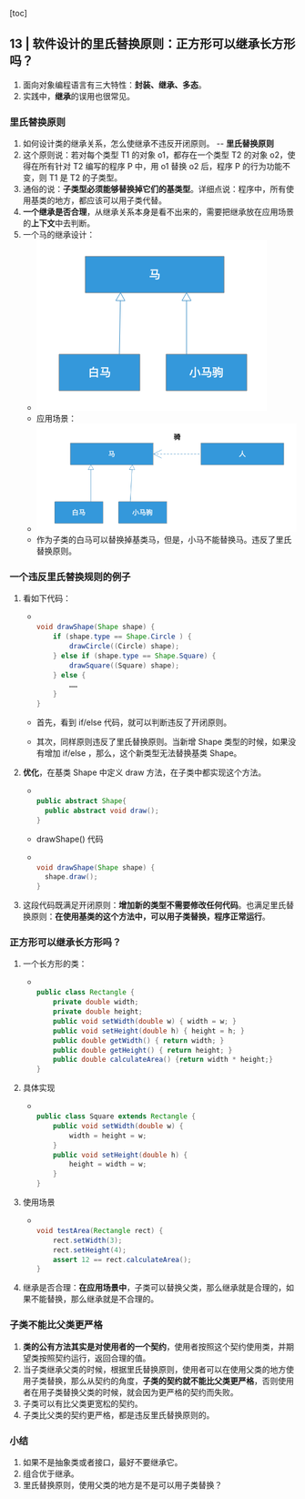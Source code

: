 [toc]

## 13 | 软件设计的里氏替换原则：正方形可以继承长方形吗？

1.  面向对象编程语言有三大特性：**封装、继承、多态**。
2.  实践中，**继承**的误用也很常见。

### 里氏替换原则

1.  如何设计类的继承关系，怎么使继承不违反开闭原则。 -- **里氏替换原则**
2.  这个原则说：若对每个类型 T1 的对象 o1，都存在一个类型 T2 的对象 o2，使得在所有针对 T2 编写的程序 P 中，用 o1 替换 o2 后，程序 P 的行为功能不变，则 T1 是 T2 的子类型。
3.  通俗的说：**子类型必须能够替换掉它们的基类型**。详细点说：程序中，所有使用基类的地方，都应该可以用子类代替。
4.  **一个继承是否合理**，从继承关系本身是看不出来的，需要把继承放在应用场景的**上下文**中去判断。
5.  一个马的继承设计：
    -   ![img](imgs/984d7307bb1af311ba1bbcd92dee15e7.png)
    -   应用场景：
    -   ![img](imgs/4ec36b118e23d98732a68d26bb5a2de6.png)
    -   作为子类的白马可以替换掉基类马，但是，小马不能替换马。违反了里氏替换原则。

### 一个违反里氏替换规则的例子

1.  看如下代码：

    -   ```java
        
        void drawShape(Shape shape) {
            if (shape.type == Shape.Circle ) {
                drawCircle((Circle) shape);
            } else if (shape.type == Shape.Square) {
                drawSquare((Square) shape);
            } else {
                ……
            }
        }
        ```

    -   首先，看到 if/else 代码，就可以判断违反了开闭原则。

    -   其次，同样原则违反了里氏替换原则。当新增 Shape 类型的时候，如果没有增加 if/else ，那么，这个新类型无法替换基类 Shape。

2.  **优化**，在基类 Shape 中定义 draw 方法，在子类中都实现这个方法。

    -   ```java
        
        public abstract Shape{
          public abstract void draw();
        }
        ```

    -   drawShape() 代码

    -   ```java
        
        void drawShape(Shape shape) {
          shape.draw();
        }
        ```

3.  这段代码既满足开闭原则：**增加新的类型不需要修改任何代码**。也满足里氏替换原则：**在使用基类的这个方法中，可以用子类替换，程序正常运行**。

### 正方形可以继承长方形吗？

1.  一个长方形的类：

    -   ```java
        
        public class Rectangle {
            private double width;
            private double height;
            public void setWidth(double w) { width = w; }
            public void setHeight(double h) { height = h; }
            public double getWidth() { return width; }
            public double getHeight() { return height; }
            public double calculateArea() {return width * height;}
        }
        ```

2.  具体实现

    -   ```java
        
        public class Square extends Rectangle {
            public void setWidth(double w) {
                width = height = w;
            }
            public void setHeight(double h) {
                height = width = w;
            }
        }
        ```

3.  使用场景

    -   ```java
        
        void testArea(Rectangle rect) {
            rect.setWidth(3);
            rect.setHeight(4);
            assert 12 == rect.calculateArea(); 
        }
        ```

4.  继承是否合理：**在应用场景中**，子类可以替换父类，那么继承就是合理的，如果不能替换，那么继承就是不合理的。

### 子类不能比父类更严格

1.  **类的公有方法其实是对使用者的一个契约**，使用者按照这个契约使用类，并期望类按照契约运行，返回合理的值。
2.  当子类继承父类的时候，根据里氏替换原则，使用者可以在使用父类的地方使用子类替换，那么从契约的角度，**子类的契约就不能比父类更严格**，否则使用者在用子类替换父类的时候，就会因为更严格的契约而失败。
3.  子类可以有比父类更宽松的契约。
4.  子类比父类的契约更严格，都是违反里氏替换原则的。

### 小结

1.  如果不是抽象类或者接口，最好不要继承它。
2.  组合优于继承。
3.  里氏替换原则，使用父类的地方是不是可以用子类替换？

